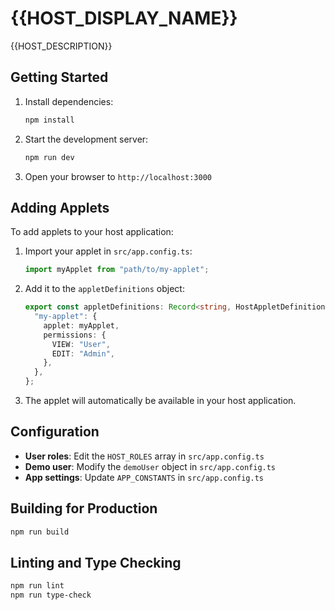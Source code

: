 # {{HOST_DISPLAY_NAME}}

{{HOST_DESCRIPTION}}

## Getting Started

1. Install dependencies:
   ```bash
   npm install
   ```

2. Start the development server:
   ```bash
   npm run dev
   ```

3. Open your browser to `http://localhost:3000`

## Adding Applets

To add applets to your host application:

1. Import your applet in `src/app.config.ts`:
   ```typescript
   import myApplet from "path/to/my-applet";
   ```

2. Add it to the `appletDefinitions` object:
   ```typescript
   export const appletDefinitions: Record<string, HostAppletDefinition> = {
     "my-applet": {
       applet: myApplet,
       permissions: {
         VIEW: "User",
         EDIT: "Admin",
       },
     },
   };
   ```

3. The applet will automatically be available in your host application.

## Configuration

- **User roles**: Edit the `HOST_ROLES` array in `src/app.config.ts`
- **Demo user**: Modify the `demoUser` object in `src/app.config.ts`
- **App settings**: Update `APP_CONSTANTS` in `src/app.config.ts`

## Building for Production

```bash
npm run build
```

## Linting and Type Checking

```bash
npm run lint
npm run type-check
```